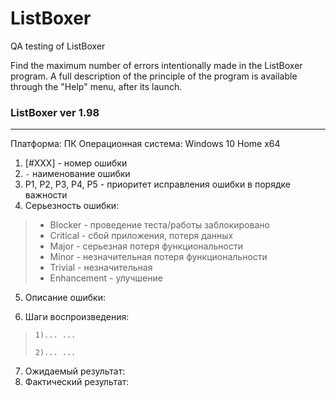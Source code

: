 # ListBoxer

QA testing of ListBoxer

Find the maximum number of errors intentionally made in the ListBoxer program. A full description of the principle of the program is available through the "Help" menu, after its launch.

### ListBoxer ver 1.98
***
Платформа: ПК 
Операционная система: Windows 10 Home x64

1. [#XXX] - номер ошибки
2. `-` наименование ошибки
3. P1, P2, P3, P4, P5 - приоритет исправления ошибки в порядке важности
4. Серьезность ошибки:
  >+ Blocker - проведение теста/работы заблокировано
  >+ Critical - сбой приложения, потеря данных
  >+ Major - серьезная потеря функциональности
  >+ Minor - незначительная потеря функциональности
  >+ Trivial - незначительная
  >+ Enhancement - улучшение

5. Описание ошибки:

6. Шаги воспроизведения:
  >`1)... ...`
  >
  >`2)... ...`
7. Ожидаемый результат:
8. Фактический результат:
